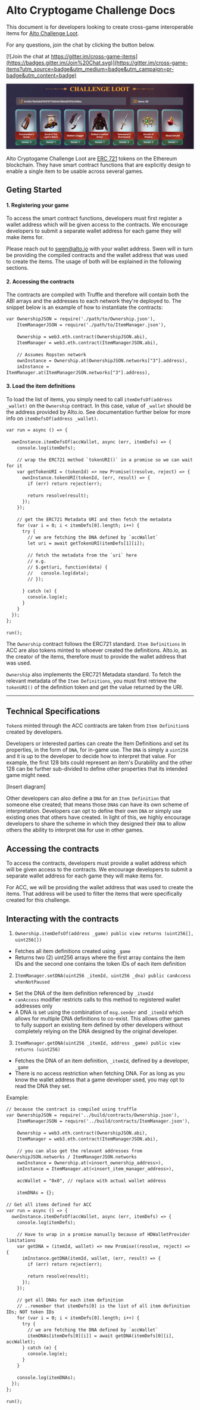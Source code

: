 # Alto Cryptogame Challenge Docs

This document is for developers looking to create cross-game interoperable items for [Alto Challenge Loot](https://loot.alto.io).

For any questions, join the chat by clicking the button below.

[![Join the chat at https://gitter.im/cross-game-items](https://badges.gitter.im/Join%20Chat.svg)](https://gitter.im/cross-game-items?utm_source=badge&utm_medium=badge&utm_campaign=pr-badge&utm_content=badge)

![header](images/showcase.png)

Alto Cryptogame Challenge Loot are [ERC 721](http://erc721.org/) tokens on the Ethereum blockchain. They have smart contract functions that are explicitly design to enable a single item to be usable across several games.

## Geting Started

#### 1. Registering your game

To access the smart contract functions, developers must first register a wallet address which will be given access to the contracts. We encourage developers to submit a separate wallet address for each game they will make items for.

Please reach out to [swen@alto.io](mailto://swen@alto.io) with your wallet address. Swen will in turn be providing the compiled contracts and the wallet address that was used to create the items. The usage of both will be explained in the following sections.

#### 2. Accessing the contracts

The contracts are compiled with Truffle and therefore will contain both the ABI arrays and the addresses to each network they're deployed to. The snippet below is an example of how to instantiate the contracts:

```
var OwnershipJSON = require('./path/to/Ownership.json'),
    ItemManagerJSON = require('./path/to/ItemManager.json'),

    Ownership = web3.eth.contract(OwnershipJSON.abi),
    ItemManager = web3.eth.contract(ItemManagerJSON.abi),

    // Assumes Ropsten network
    ownInstance = Ownership.at(OwnershipJSON.networks["3"].address),
    imInstance = ItemManager.at(ItemManagerJSON.networks["3"].address),
```

#### 3. Load the item definitions

To load the list of items, you simply need to call `itemDefsOf(address _wallet)` on the `Ownership` contract. In this case, value of `_wallet` should be the address provided by Alto.io. See documentation further below for more info on `itemDefsOf(address _wallet)`.

```
var run = async () => {

  ownInstance.itemDefsOf(accWallet, async (err, itemDefs) => {
    console.log(itemDefs);

    // wrap the ERC721 method `tokenURI()` in a promise so we can wait for it
    var getTokenURI = (tokenId) => new Promise((resolve, reject) => {
      ownInstance.tokenURI(tokenId, (err, result) => {
        if (err) return reject(err);

        return resolve(result);
      });
    });

    // get the ERC721 Metadata URI and then fetch the metadata
    for (var i = 0; i < itemDefs[0].length; i++) {
      try {
        // we are fetching the DNA defined by `accWallet`
        let uri = await getTokenURI(itemDefs[1][i]);

        // fetch the metadata from the `uri` here
        // e.g.
        // $.get(uri, function(data) {
        //   console.log(data);
        // });

      } catch (e) {
        console.log(e);
      }
    }
  });
};

run();
```

The `Ownership` contract follows the ERC721 standard. `Item Definitions` in ACC are also tokens minted to whoever created the definitions. Alto.io, as the creator of the items, therefore must to provide the wallet address that was used.

`Ownership` also implements the ERC721 Metadata standard. To fetch the relevant metadata of the `Item Definitions`, you must first retrieve the `tokenURI()` of the definition token and get the value returned by the URI.

-----

## Technical Specifications


`Token`s minted through the ACC contracts are taken from `Item Definition`s created by developers.

Developers or interested parties can create the Item Definitions and set its properties, in the form of `DNA`, for in-game use. The `DNA` is simply a `uint256` and it is up to the developer to decide how to interpret that value. For example, the first 128 bits could represent an item's Durability and the other 128 can be further sub-divided to define other properties that its intended game might need.

[Insert diagram]

Other developers can also define a `DNA` for an `Item Definition` that someone else created; that means those `DNA`s can have its own scheme of interpretation. Developers can opt to define their own `DNA` or simply use existing ones that others have created. In light of this, we highly encourage developers to share the scheme in which they designed their `DNA` to allow others the ability to interpret `DNA` for use in other games.

## Accessing the contracts

To access the contracts, developers must provide a wallet address which will be given access to the contracts. We encourage developers to submit a separate wallet address for each game they will make items for.

For ACC, we will be providing the wallet address that was used to create the items. That address will be used to filter the items that were specifically created for this challenge.

## Interacting with the contracts

1. `Ownership.itemDefsOf(address _game) public view returns (uint256[], uint256[])`
  - Fetches all item definitions created using `_game`
  - Returns two (2) uint256 arrays where the first array contains the item IDs and the second one contains the token IDs of each item definition
2. `ItemManager.setDNA(uint256 _itemId, uint256 _dna) public canAccess whenNotPaused`
  - Set the DNA of the item definition referenced by `_itemId`
  - `canAccess` modifier restricts calls to this method to registered wallet addresses only
  - A DNA is set using the combination of `msg.sender` and `_itemId` which allows for multiple DNA definitions to co-exist. This allows other games to fully support an existing item defined by other developers without completely relying on the DNA designed by the original developer.

3. `ItemManager.getDNA(uint256 _itemId, address _game) public view returns (uint256)`
  - Fetches the DNA of an item definition, `_itemId`, defined by a developer, `_game`
  - There is no access restriction when fetching DNA. For as long as you know the wallet address that a game developer used, you may opt to read the DNA they set.

Example:

```
// because the contract is compiled using truffle
var OwnershipJSON = require('../build/contracts/Ownership.json'),
    ItemManagerJSON = require('../build/contracts/ItemManager.json'),

    Ownership = web3.eth.contract(OwnershipJSON.abi),
    ItemManager = web3.eth.contract(ItemManagerJSON.abi),

    // you can also get the relevant addresses from OwnershipJSON.networks / ItemManagerJSON.networks
    ownInstance = Ownership.at(<insert_ownership_address>),
    imInstance = ItemManager.at(<insert_item_manager_address>),

    accWallet = "0x0", // replace with actual wallet address

    itemDNAs = {};

// Get all items defined for ACC
var run = async () => {
  ownInstance.itemDefsOf(accWallet, async (err, itemDefs) => {
    console.log(itemDefs);

    // Have to wrap in a promise manually because of HDWalletProvider limitations
    var getDNA = (itemId, wallet) => new Promise((resolve, reject) => {
      imInstance.getDNA(itemId, wallet, (err, result) => {
        if (err) return reject(err);

        return resolve(result);
      });
    });

    // get all DNAs for each item definition
    // ..remember that itemDefs[0] is the list of all item definition IDs; NOT token IDs
    for (var i = 0; i < itemDefs[0].length; i++) {
      try {
        // we are fetching the DNA defined by `accWallet`
        itemDNAs[itemDefs[0][i]] = await getDNA(itemDefs[0][i], accWallet);
      } catch (e) {
        console.log(e);
      }
    }

    console.log(itemDNAs);
  });
};

run();
```
